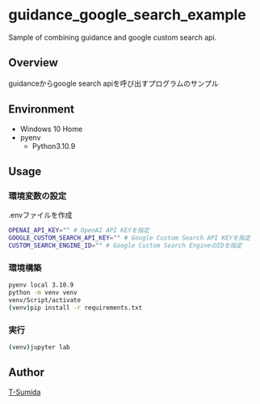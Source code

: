 # guidance_google_search_example
Sample of combining guidance and google custom search api.

## Overview
guidanceからgoogle search apiを呼び出すプログラムのサンプル


## Environment
- Windows 10 Home
- pyenv
  - Python3.10.9

## Usage

### 環境変数の設定
.envファイルを作成

```bash
OPENAI_API_KEY="" # OpenAI API KEYを指定
GOOGLE_CUSTOM_SEARCH_API_KEY="" # Google Custom Search API KEYを指定
CUSTOM_SEARCH_ENGINE_ID="" # Google Custom Search EngineのIDを指定
```

### 環境構築
```bash
pyenv local 3.10.9
python -m venv venv
venv/Script/activate
(venv)pip install -r requirements.txt
```

### 実行
```bash
(venv)jupyter lab
```



## Author
[T-Sumida]()